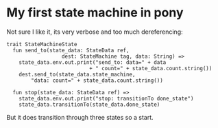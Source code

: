 # My first state machine in pony

Not sure I like it, its very verbose and too much dereferencing:
```Pony
trait StateMachineState
  fun send_to(state_data: StateData ref,
                  dest: StateMachine tag, data: String) =>
    state_data.env.out.print("send_to: data=" + data
                           + " count=" + state_data.count.string())
    dest.send_to(state_data.state_machine,
        "data: count=" + state_data.count.string())

  fun stop(state_data: StateData ref) =>
    state_data.env.out.print("stop: transitionTo done_state")
    state_data.transitionTo(state_data.done_state)
```
But it does transition through three states so a start.
